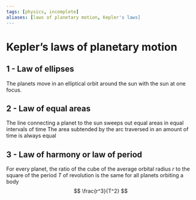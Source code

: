 ```yaml
---
tags: [physics, incomplete]
aliases: [laws of planetary motion, Kepler's laws]
---
```


# Kepler’s laws of planetary motion
## 1 - Law of ellipses
The planets move in an elliptical orbit around the sun with the sun at one focus.

## 2 - Law of equal areas
The line connecting a planet to the sun sweeps out equal areas in equal intervals of time
The area subtended by the arc traversed in an amount of time is always equal

## 3 - Law of harmony or law of period
For every planet, the ratio of the cube of the average orbital radius $r$ to the square of the period $T$ of revolution is the same for all planets orbiting a body
$$ \frac{r^3}{T^2} $$
